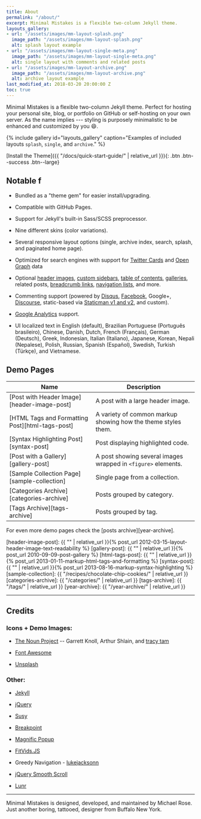 ```yaml
---
title: About
permalink: "/about/"
excerpt: Minimal Mistakes is a flexible two-column Jekyll theme.
layouts_gallery:
- url: "/assets/images/mm-layout-splash.png"
  image_path: "/assets/images/mm-layout-splash.png"
  alt: splash layout example
- url: "/assets/images/mm-layout-single-meta.png"
  image_path: "/assets/images/mm-layout-single-meta.png"
  alt: single layout with comments and related posts
- url: "/assets/images/mm-layout-archive.png"
  image_path: "/assets/images/mm-layout-archive.png"
  alt: archive layout example
last_modified_at: 2018-03-20 20:00:00 Z
toc: true
---
```


Minimal Mistakes is a flexible two-column Jekyll theme. Perfect for hosting your personal site, blog, or portfolio on GitHub or self-hosting on your own server. As the name implies --- styling is purposely minimalistic to be enhanced and customized by you :smile:.

{% include gallery id="layouts_gallery" caption="Examples of included layouts `splash`, `single`, and `archive`." %}

\[Install the Theme\]({{ "/docs/quick-start-guide/" | relative_url }}){: .btn .btn--success .btn--large}

## Notable f

* Bundled as a "theme gem" for easier install/upgrading.

* Compatible with GitHub Pages.

* Support for Jekyll's built-in Sass/SCSS preprocessor.

* Nine different skins (color variations).

* Several responsive layout options (single, archive index, search, splash, and paginated home page).

* Optimized for search engines with support for [Twitter Cards](https://dev.twitter.com/cards/overview) and [Open Graph](http://ogp.me/) data

* Optional [header images](https://mmistakes.github.io/minimal-mistakes/docs/layouts/#headers), [custom sidebars](https://mmistakes.github.io/minimal-mistakes/docs/layouts/#sidebars), [table of contents](https://mmistakes.github.io/minimal-mistakes/docs/helpers/#table-of-contents), [galleries](https://mmistakes.github.io/minimal-mistakes/docs/helpers/#gallery), related posts, [breadcrumb links](https://mmistakes.github.io/minimal-mistakes/docs/configuration/#breadcrumb-navigation-beta), [navigation lists](https://mmistakes.github.io/minimal-mistakes/docs/helpers/#navigation-list), and more.

* Commenting support (powered by [Disqus](https://disqus.com/), [Facebook](https://developers.facebook.com/docs/plugins/comments), Google\+, [Discourse](https://www.discourse.org/), static-based via [Staticman v1 and v2](https://staticman.net/), and custom).

* [Google Analytics](https://www.google.com/analytics/) support.

* UI localized text in English (default), Brazilian Portuguese (Português brasileiro), Chinese, Danish, Dutch, French (Français), German (Deutsch), Greek, Indonesian, Italian (Italiano), Japanese, Korean, Nepali (Nepalese), Polish, Russian, Spanish (Español), Swedish, Turkish (Türkçe), and Vietnamese.

## Demo Pages

| Name                                        | Description                                           |
| ------------------------------------------- | ----------------------------------------------------- |
| \[Post with Header Image\]\[header-image-post\] | A post with a large header image. |
| \[HTML Tags and Formatting Post\]\[html-tags-post\] | A variety of common markup showing how the theme styles them. |
| \[Syntax Highlighting Post\]\[syntax-post\] | Post displaying highlighted code. |
| \[Post with a Gallery\]\[gallery-post\] | A post showing several images wrapped in `<figure>` elements. |
| \[Sample Collection Page\]\[sample-collection\] | Single page from a collection. |
| \[Categories Archive\]\[categories-archive\] | Posts grouped by category. |
| \[Tags Archive\]\[tags-archive\] | Posts grouped by tag. |

For even more demo pages check the \[posts archive\]\[year-archive\].

\[header-image-post\]: {{ "" | relative_url }}{% post_url 2012-03-15-layout-header-image-text-readability %}
\[gallery-post\]: {{ "" | relative_url }}{% post_url 2010-09-09-post-gallery %}
\[html-tags-post\]: {{ "" | relative_url }}{% post_url 2013-01-11-markup-html-tags-and-formatting %}
\[syntax-post\]: {{ "" | relative_url }}{% post_url 2013-08-16-markup-syntax-highlighting %}
\[sample-collection\]: {{ "/recipes/chocolate-chip-cookies/" | relative_url }}
\[categories-archive\]: {{ "/categories/" | relative_url }}
\[tags-archive\]: {{ "/tags/" | relative_url }}
\[year-archive\]: {{ "/year-archive/" | relative_url }}

---

## Credits

### Icons \+ Demo Images:

* [The Noun Project](https://thenounproject.com) -- Garrett Knoll, Arthur Shlain, and [tracy tam](https://thenounproject.com/tracytam)

* [Font Awesome](http://fontawesome.io/)

* [Unsplash](https://unsplash.com/)

### Other:

* [Jekyll](https://jekyllrb.com/)

* [jQuery](https://jquery.com/)

* [Susy](http://susy.oddbird.net/)

* [Breakpoint](http://breakpoint-sass.com/)

* [Magnific Popup](http://dimsemenov.com/plugins/magnific-popup/)

* [FitVids.JS](http://fitvidsjs.com/)

* Greedy Navigation - [lukejacksonn](https://codepen.io/lukejacksonn/pen/PwmwWV)

* [jQuery Smooth Scroll](https://github.com/kswedberg/jquery-smooth-scroll)

* [Lunr](http://lunrjs.com)

---

Minimal Mistakes is designed, developed, and maintained by Michael Rose. Just another boring, tattooed, designer from Buffalo New York.